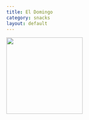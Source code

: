 ```yaml
---
title: El Domingo
category: snacks
layout: default
---
```

<img src="https://www.chelseasmessyapron.com/wp-content/uploads/2015/08/Churro-Ice-Cream-Sandwich-2-500x500.jpg" class="img-card-top" style="height:200px;">
